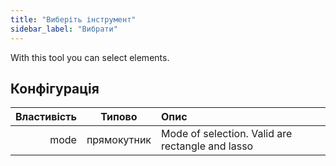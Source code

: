 ```yaml
---
title: "Виберіть інструмент"
sidebar_label: "Вибрати"
---
```



With this tool you can select elements.

## Конфігурація

| Властивість |   Типово    | Опис                                             |
| -----------:|:-----------:|:------------------------------------------------ |
|        mode | прямокутник | Mode of selection. Valid are rectangle and lasso |
